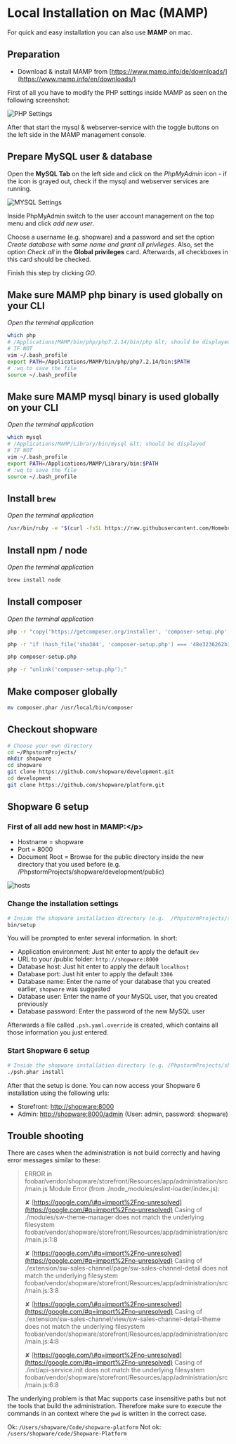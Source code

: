 # Local Installation on Mac \(MAMP\)

For quick and easy installation you can also use **MAMP** on mac.

## Preparation

* Download & install MAMP from [https://www.mamp.info/de/downloads/](https://www.mamp.info/en/downloads/)

First of all you have to modify the PHP settings inside MAMP as seen on the following screenshot:

![PHP Settings](../../.gitbook/assets/10-mac-os-x-php.png)

After that start the mysql & webserver-service with the toggle buttons on the left side in the MAMP management console.

## Prepare MySQL user & database

Open the **MySQL Tab** on the left side and click on the _PhpMyAdmin_ icon - if the icon is grayed out, check if the mysql and webserver services are running.

![MYSQL Settings](../../.gitbook/assets/10-mac-os-x-mysql.png)

Inside PhpMyAdmin switch to the user account management on the top menu and click _add new user_.

Choose a username \(e.g. shopware\) and a password and set the option _Create database with same name and grant all privileges_. Also, set the option _Check all_ in the **Global privileges** card. Afterwards, all checkboxes in this card should be checked.

Finish this step by clicking _GO_.

## Make sure MAMP php binary is used globally on your CLI

_Open the terminal application_

```bash
which php
# /Applications/MAMP/bin/php/php7.2.14/bin/php &lt; should be displayed
# IF NOT
vim ~/.bash_profile
export PATH=/Applications/MAMP/bin/php/php7.2.14/bin:$PATH
# :wq to save the file
source ~/.bash_profile
```

## Make sure MAMP mysql binary is used globally on your CLI

_Open the terminal application_

```bash
which mysql
# /Applications/MAMP/Library/bin/mysql &lt; should be displayed
# IF NOT
vim ~/.bash_profile
export PATH=/Applications/MAMP/Library/bin:$PATH
# :wq to save the file
source ~/.bash_profile
```

## Install `brew`

_Open the terminal application_

```bash
/usr/bin/ruby -e "$(curl -fsSL https://raw.githubusercontent.com/Homebrew/install/master/install)"
```

## Install npm / node

_Open the terminal application_

```bash
brew install node
```

## Install composer

_Open the terminal application_

```bash
php -r "copy('https://getcomposer.org/installer', 'composer-setup.php');"

php -r "if (hash_file('sha384', 'composer-setup.php') === '48e3236262b34d30969dca3c37281b3b4bbe3221bda826ac6a9a62d6444cdb0dcd0615698a5cbe587c3f0fe57a54d8f5') { echo 'Installer verified'; } else { echo 'Installer corrupt'; unlink('composer-setup.php'); } echo PHP_EOL;"

php composer-setup.php

php -r "unlink('composer-setup.php');"
```

## Make composer globally

```bash
mv composer.phar /usr/local/bin/composer
```

## Checkout shopware

```bash
# Choose your own directory
cd ~/PhpstormProjects/
mkdir shopware
cd shopware
git clone https://github.com/shopware/development.git
cd development
git clone https://github.com/shopware/platform.git
```

## Shopware 6 setup

### **First of all add new host in MAMP:**​​​​&lt;/p&gt;

* Hostname = shopware
* Port = 8000
* Document Root = Browse for the public directory inside the new directory that you used before \(e.g. /PhpstormProjects/shopware/development/public\)

![hosts](../../.gitbook/assets/10-mac-os-x-net.png)

### **Change the installation settings**

```bash
# Inside the shopware installation directory (e.g.  /PhpstormProjects/shopware/development)
bin/setup
```

You will be prompted to enter several information. In short:

* Application environment: Just hit enter to apply the default `dev`
* URL to your /public folder: `http://shopware:8000`
* Database host: Just hit enter to apply the default `localhost`
* Database port: Just hit enter to apply the default `3306`
* Database name: Enter the name of your database that you created earlier, `shopware` was suggested
* Database user: Enter the name of your MySQL user, that you created previously
* Database password: Enter the password of the new MySQL user

Afterwards a file called `.psh.yaml.override` is created, which contains all those information you just entered.

### **Start Shopware 6 setup**

```bash
# Inside the shopware installation directory (e.g. /PhpstormProjects/shopware/development) 
./psh.phar install
```

After that the setup is done. You can now access your Shopware 6 installation using the following urls:

* Storefront: [http://shopware:8000](http://shopware:8000)
* Admin: [http://shopware:8000/admin](http://shopware:8000/admin) \(User: admin, password: shopware\)

## Trouble shooting

There are cases when the administration is not build correctly and having error messages similar to these:

> ERROR in foobar/vendor/shopware/storefront/Resources/app/administration/src/main.js Module Error \(from ./node\_modules/eslint-loader/index.js\):
>
> ✘ [https://google.com/\#q=import%2Fno-unresolved](https://google.com/#q=import%2Fno-unresolved) Casing of ./modules/sw-theme-manager does not match the underlying filesystem  
> foobar/vendor/shopware/storefront/Resources/app/administration/src/main.js:1:8
>
> ✘ [https://google.com/\#q=import%2Fno-unresolved](https://google.com/#q=import%2Fno-unresolved) Casing of ./extension/sw-sales-channel/page/sw-sales-channel-detail does not match the underlying filesystem  
> foobar/vendor/shopware/storefront/Resources/app/administration/src/main.js:3:8
>
> ✘ [https://google.com/\#q=import%2Fno-unresolved](https://google.com/#q=import%2Fno-unresolved) Casing of ./extension/sw-sales-channel/view/sw-sales-channel-detail-theme does not match the underlying filesystem  
> foobar/vendor/shopware/storefront/Resources/app/administration/src/main.js:4:8
>
> ✘ [https://google.com/\#q=import%2Fno-unresolved](https://google.com/#q=import%2Fno-unresolved) Casing of ./init/api-service.init does not match the underlying filesystem  
> foobar/vendor/shopware/storefront/Resources/app/administration/src/main.js:6:8

The underlying problem is that Mac supports case insensitive paths but not the tools that build the administration. Therefore make sure to execute the commands in an context where the `pwd` is written in the correct case.

Ok: `/Users/shopware/Code/shopware-platform` Not ok: `/users/shopware/code/Shopware-Platform`

